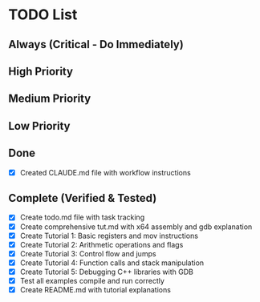 # TODO List

## Always (Critical - Do Immediately)


## High Priority


## Medium Priority


## Low Priority


## Done
- [x] Created CLAUDE.md file with workflow instructions

## Complete (Verified & Tested)
- [x] Create todo.md file with task tracking
- [x] Create comprehensive tut.md with x64 assembly and gdb explanation  
- [x] Create Tutorial 1: Basic registers and mov instructions
- [x] Create Tutorial 2: Arithmetic operations and flags
- [x] Create Tutorial 3: Control flow and jumps
- [x] Create Tutorial 4: Function calls and stack manipulation
- [x] Create Tutorial 5: Debugging C++ libraries with GDB
- [x] Test all examples compile and run correctly
- [x] Create README.md with tutorial explanations
